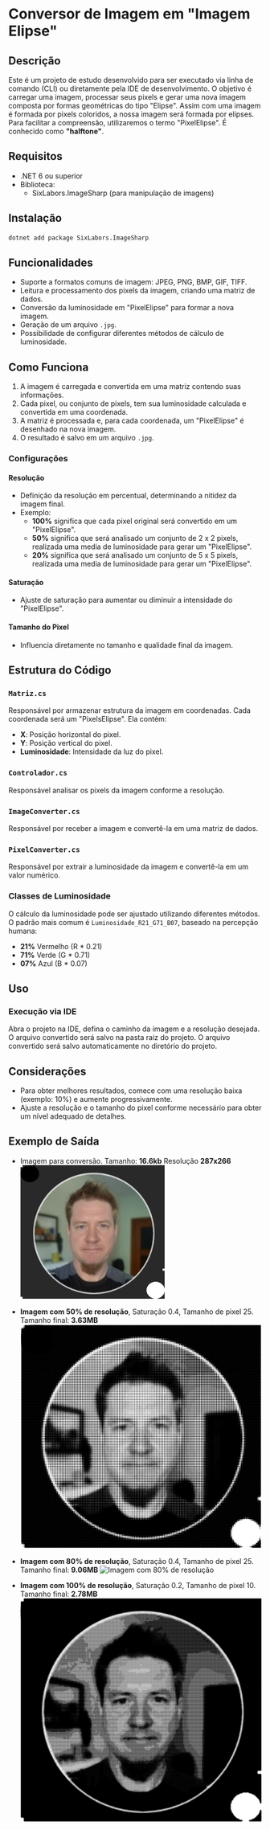 # Conversor de Imagem em "Imagem Elipse"

## Descrição

Este é um projeto de estudo desenvolvido para ser executado via linha de comando (CLI) ou diretamente pela IDE de desenvolvimento. O objetivo é carregar uma imagem, processar seus pixels e gerar uma nova imagem composta por formas geométricas do tipo "Elipse". 
Assim com uma imagem é formada por pixels coloridos, a nossa imagem será formada por elipses.
Para facilitar a compreensão, utilizaremos o termo "PixelElipse".
É conhecido como **"halftone"**.

## Requisitos

- .NET 6 ou superior
- Biblioteca:
  - SixLabors.ImageSharp (para manipulação de imagens)

## Instalação

```bash
dotnet add package SixLabors.ImageSharp
```

## Funcionalidades

- Suporte a formatos comuns de imagem: JPEG, PNG, BMP, GIF, TIFF.
- Leitura e processamento dos pixels da imagem, criando uma matriz de dados.
- Conversão da luminosidade em "PixelElipse" para formar a nova imagem.
- Geração de um arquivo `.jpg`.
- Possibilidade de configurar diferentes métodos de cálculo de luminosidade.


## Como Funciona

1. A imagem é carregada e convertida em uma matriz contendo suas informações.
2. Cada pixel, ou conjunto de pixels, tem sua luminosidade calculada e convertida em uma coordenada.
3. A matriz é processada e, para cada coordenada, um "PixelElipse" é desenhado na nova imagem.
4. O resultado é salvo em um arquivo `.jpg`.

### Configurações

#### Resolução
- Definição da resolução em percentual, determinando a nitidez da imagem final.
- Exemplo:
  - **100%** significa que cada pixel original será convertido em um "PixelElipse".
  - **50%** significa que será analisado um conjunto de 2 x 2 pixels, realizada uma media de luminosidade para gerar um "PixelElipse".
  - **20%** significa que será analisado um conjunto de 5 x 5 pixels, realizada uma media de luminosidade para gerar um "PixelElipse".

#### Saturação
- Ajuste de saturação para aumentar ou diminuir a intensidade do "PixelElipse".

#### Tamanho do Pixel
- Influencia diretamente no tamanho e qualidade final da imagem.

## Estrutura do Código

### `Matriz.cs`
Responsável por armazenar estrutura da imagem em coordenadas. Cada coordenada será um "PixelsElipse". Ela contém:

- **X**: Posição horizontal do pixel.
- **Y**: Posição vertical do pixel.
- **Luminosidade**: Intensidade da luz do pixel.

### `Controlador.cs`
Responsável analisar os pixels da imagem conforme a resolução.

### `ImageConverter.cs`
Responsável por receber a imagem e convertê-la em uma matriz de dados.

### `PixelConverter.cs`
Responsável por extrair a luminosidade da imagem e convertê-la em um valor numérico.

### Classes de Luminosidade
O cálculo da luminosidade pode ser ajustado utilizando diferentes métodos. O padrão mais comum é `Luminosidade_R21_G71_B07`, baseado na percepção humana:

- **21%** Vermelho (R * 0.21)
- **71%** Verde (G * 0.71)
- **07%** Azul (B * 0.07)

## Uso

### Execução via IDE
Abra o projeto na IDE, defina o caminho da imagem e a resolução desejada. O arquivo convertido será salvo na pasta raiz do projeto.
O arquivo convertido será salvo automaticamente no diretório do projeto.

## Considerações

- Para obter melhores resultados, comece com uma resolução baixa (exemplo: 10%) e aumente progressivamente.
- Ajuste a resolução e o tamanho do pixel conforme necessário para obter um nível adequado de detalhes.

## Exemplo de Saída

- Imagem para conversão. Tamanho: **16.6kb** Resolução **287x266**  
  ![Eu](eu.jpg)

- **Imagem com 50% de resolução**, Saturação 0.4, Tamanho de pixel 25. Tamanho final: **3.63MB**
  ![Imagem com 50% de resolução](ImagemGerada-resolucao50.jpg)

- **Imagem com 80% de resolução**, Saturação 0.4, Tamanho de pixel 25. Tamanho final: **9.06MB**
  ![Imagem com 80% de resolução](ImagemGerada-resolucao80.jpg)

- **Imagem com 100% de resolução**, Saturação 0.2, Tamanho de pixel 10. Tamanho final: **2.78MB**
  ![Imagem com 100% de resolução](ImagemGerada-resolucao100.jpg)